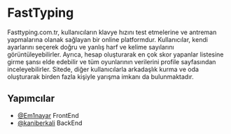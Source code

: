 # FastTyping

Fasttyping.com.tr, kullanıcıların klavye hızını test etmelerine ve antreman yapmalarına olanak sağlayan bir online platformdur. Kullanıcılar, kendi ayarlarını seçerek doğru ve yanlış harf ve kelime sayılarını görüntüleyebilirler. Ayrıca, hesap oluşturarak en çok skor yapanlar listesine girme şansı elde edebilir ve tüm oyunlarının verilerini profile sayfasından inceleyebilirler. Sitede, diğer kullanıcılarla arkadaşlık kurma ve oda oluşturarak birden fazla kişiyle yarışma imkanı da bulunmaktadır.


## Yapımcılar

- [@Em1nayar](https://www.github.com/Em1nayar) FrontEnd
- [@kaniberkali](https://www.github.com/kaniberkali) BackEnd
